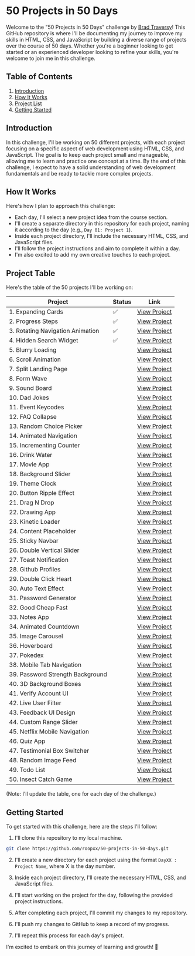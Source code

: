 # 50 Projects in 50 Days

Welcome to the "50 Projects in 50 Days" challenge by [Brad Traversy](https://www.udemy.com/course/50-projects-50-days/)! This GitHub repository is where I'll be documenting my journey to improve my skills in HTML, CSS, and JavaScript by building a diverse range of projects over the course of 50 days. Whether you're a beginner looking to get started or an experienced developer looking to refine your skills, you're welcome to join me in this challenge.

## Table of Contents

1. [Introduction](#introduction)
2. [How It Works](#how-it-works)
3. [Project List](#project-table)
4. [Getting Started](#getting-started)

## Introduction

In this challenge, I'll be working on 50 different projects, with each project focusing on a specific aspect of web development using HTML, CSS, and JavaScript. The goal is to keep each project small and manageable, allowing me to learn and practice one concept at a time. By the end of this challenge, I expect to have a solid understanding of web development fundamentals and be ready to tackle more complex projects.

## How It Works

Here's how I plan to approach this challenge:

- Each day, I'll select a new project idea from the course section.
- I'll create a separate directory in this repository for each project, naming it according to the day (e.g., `Day 01: Project 1`).
- Inside each project directory, I'll include the necessary HTML, CSS, and JavaScript files.
- I'll follow the project instructions and aim to complete it within a day.
- I'm also excited to add my own creative touches to each project.

## Project Table

Here's the table of the 50 projects I'll be working on:

| Project                          | Status | Link                                                         |
| -------------------------------- | ------ | ------------------------------------------------------------ |
| 1. Expanding Cards               | ✅     | [View Project](https://expanding-cards-d1.netlify.app/)      |
| 2. Progress Steps                | ✅     | [View Project](https://progress-steps-d2.netlify.app/)       |
| 3. Rotating Navigation Animation | ✅     | [View Project](https://rotating-navigation-d3.netlify.app/)  |
| 4. Hidden Search Widget          | ✅     | [View Project](https://hidden-search-widget-d4.netlify.app/) |
| 5. Blurry Loading                |        | [View Project](#)                                            |
| 6. Scroll Animation              |        | [View Project](#)                                            |
| 7. Split Landing Page            |        | [View Project](#)                                            |
| 8. Form Wave                     |        | [View Project](#)                                            |
| 9. Sound Board                   |        | [View Project](#)                                            |
| 10. Dad Jokes                    |        | [View Project](#)                                            |
| 11. Event Keycodes               |        | [View Project](#)                                            |
| 12. FAQ Collapse                 |        | [View Project](#)                                            |
| 13. Random Choice Picker         |        | [View Project](#)                                            |
| 14. Animated Navigation          |        | [View Project](#)                                            |
| 15. Incrementing Counter         |        | [View Project](#)                                            |
| 16. Drink Water                  |        | [View Project](#)                                            |
| 17. Movie App                    |        | [View Project](#)                                            |
| 18. Background Slider            |        | [View Project](#)                                            |
| 19. Theme Clock                  |        | [View Project](#)                                            |
| 20. Button Ripple Effect         |        | [View Project](#)                                            |
| 21. Drag N Drop                  |        | [View Project](#)                                            |
| 22. Drawing App                  |        | [View Project](#)                                            |
| 23. Kinetic Loader               |        | [View Project](#)                                            |
| 24. Content Placeholder          |        | [View Project](#)                                            |
| 25. Sticky Navbar                |        | [View Project](#)                                            |
| 26. Double Vertical Slider       |        | [View Project](#)                                            |
| 27. Toast Notification           |        | [View Project](#)                                            |
| 28. Github Profiles              |        | [View Project](#)                                            |
| 29. Double Click Heart           |        | [View Project](#)                                            |
| 30. Auto Text Effect             |        | [View Project](#)                                            |
| 31. Password Generator           |        | [View Project](#)                                            |
| 32. Good Cheap Fast              |        | [View Project](#)                                            |
| 33. Notes App                    |        | [View Project](#)                                            |
| 34. Animated Countdown           |        | [View Project](#)                                            |
| 35. Image Carousel               |        | [View Project](#)                                            |
| 36. Hoverboard                   |        | [View Project](#)                                            |
| 37. Pokedex                      |        | [View Project](#)                                            |
| 38. Mobile Tab Navigation        |        | [View Project](#)                                            |
| 39. Password Strength Background |        | [View Project](#)                                            |
| 40. 3D Background Boxes          |        | [View Project](#)                                            |
| 41. Verify Account UI            |        | [View Project](#)                                            |
| 42. Live User Filter             |        | [View Project](#)                                            |
| 43. Feedback UI Design           |        | [View Project](#)                                            |
| 44. Custom Range Slider          |        | [View Project](#)                                            |
| 45. Netflix Mobile Navigation    |        | [View Project](#)                                            |
| 46. Quiz App                     |        | [View Project](#)                                            |
| 47. Testimonial Box Switcher     |        | [View Project](#)                                            |
| 48. Random Image Feed            |        | [View Project](#)                                            |
| 49. Todo List                    |        | [View Project](#)                                            |
| 50. Insect Catch Game            |        | [View Project](#)                                            |

(Note: I'll update the table, one for each day of the challenge.)

## Getting Started

To get started with this challenge, here are the steps I'll follow:

1. I'll clone this repository to my local machine.

```bash
git clone https://github.com/roopxx/50-projects-in-50-days.git
```

2. I'll create a new directory for each project using the format `DayXX : Project Name`, where X is the day number.

3. Inside each project directory, I'll create the necessary HTML, CSS, and JavaScript files.

4. I'll start working on the project for the day, following the provided project instructions.

5. After completing each project, I'll commit my changes to my repository.

6. I'll push my changes to GitHub to keep a record of my progress.

7. I'll repeat this process for each day's project.

I'm excited to embark on this journey of learning and growth! 🚀
